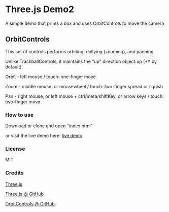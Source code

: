 # Three.js Demo2
A simple demo that prints a box and uses OrbitControls to move the camera


## OrbitControls

This set of controls performs orbiting, dollying (zooming), and panning.

Unlike TrackballControls, it maintains the "up" direction object.up (+Y by default).

Orbit - left mouse / touch: one-finger move

Zoom - middle mouse, or mousewheel / touch: two-finger spread or squish

Pan - right mouse, or left mouse + ctrl/meta/shiftKey, or arrow keys / touch: two-finger move





### How to use

Download or clone and open "index.html"

or visit the live demo here:
[live demo](https://pjbelo.github.io/threejs-demo2/)

### License
MIT

### Credits

[Three.js](https://threejs.org/)

[Three.js @ GitHub](https://github.com/mrdoob/three.js)

[OrbitControls @ GitHub](https://github.com/mrdoob/three.js/blob/dev/examples/js/controls/OrbitControls.js) 